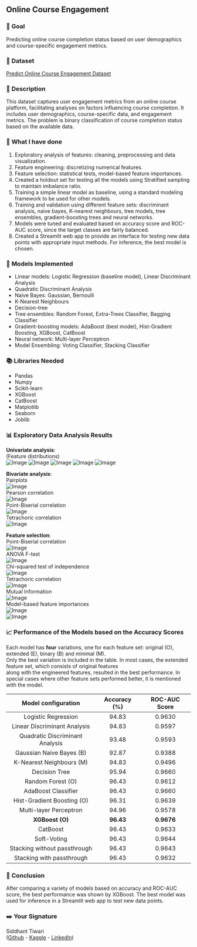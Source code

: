 ## **Online Course Engagement**

### 🎯 **Goal**

Predicting online course completion status based on user demographics and course-specific engagement metrics.

### 🧵 **Dataset**

[Predict Online Course Engagement Dataset](https://www.kaggle.com/datasets/rabieelkharoua/predict-online-course-engagement-dataset)

### 🧾 **Description**

This dataset captures user engagement metrics from an online course platform, facilitating analyses on factors influencing course completion. It includes user demographics, course-specific data, and engagement metrics. The problem is binary classification of course completion status based on the available data.

### 🧮 **What I have done**

1. Exploratory analysis of features: cleaning, preprocessing and data visualization.
2. Feature engineering: discretizing numerical features.
3. Feature selection: statistical tests, model-based feature importances.
4. Created a holdout set for testing all the models using Stratified sampling to maintain imbalance ratio.
5. Training a simple linear model as baseline, using a standard modeling framework to be used for other models.
6. Training and validation using different feature sets: discriminant analysis, naive bayes, K-nearest neighbours, tree models, tree ensembles, gradient-boosting trees and neural networks.
7. Models were tuned and evaluated based on accuracy score and ROC-AUC score, since the target classes are fairly balanced.
8. Created a Streamlit web app to provide an interface for testing new data points with appropriate input methods. For inference, the best model is chosen.

### 🚀 **Models Implemented**

* Linear models: Logistic Regression (baseline model), Linear Discriminant Analysis
* Quadratic Discriminant Analysis
* Naive Bayes: Gaussian, Bernoulli
* K-Nearest Neighbours
* Decision-tree
* Tree ensembles: Random Forest, Extra-Trees Classifier, Bagging Classifier
* Gradient-boosting models: AdaBoost (best model), Hist-Gradient Boosting, XGBoost, CatBoost
* Neural network: Multi-layer Perceptron
* Model Ensembling: Voting Classifier, Stacking Classifier

### 📚 **Libraries Needed**

* Pandas
* Numpy
* Scikit-learn
* XGBoost
* CatBoost
* Matplotlib
* Seaborn
* Joblib

### 📊 **Exploratory Data Analysis Results**

**Univariate analysis**:  
(Feature distributions)  
![Image](../Images/notebook_00/distribution_timespentoncourse.png)
![Image](../Images/notebook_00/distribution_numberofvideoswatched.png)
![Image](../Images/notebook_00/distribution_numberofquizzestaken.png)
![Image](../Images/notebook_00/distribution_quizscores.png)
![Image](../Images/notebook_00/distribution_completionrate.png)

**Bivariate analysis**:  
Pairplots  
![Image](../Images/notebook_00/bivariate_pairplots.png)  
Pearson correlation  
![Image](../Images/notebook_00/bivariate_pearson.png)  
Point-Biserial correlation  
![Image](../Images/notebook_00/bivariate_pointbiserial.png)  
Tetrachoric correlation  
![Image](../Images/notebook_00/bivariate_tetrachoric.png)  

**Feature selection**:  
Point-Biserial correlation  
![Image](../Images/notebook_00/featselect_pointbiserial.png)  
ANOVA F-test  
![Image](../Images/notebook_00/featselect_anova.png)  
Chi-squared test of independence  
![Image](../Images/notebook_00/featselect_chisquared.png)  
Tetrachoric correlation  
![Image](../Images/notebook_00/featselect_tetrachoric.png)  
Mutual Information  
![Image](../Images/notebook_00/featselect_mutualinformation.png)  
Model-based feature importances  
![Image](../Images/notebook_00/featselect_modelfimp_allfeatures.png)  
![Image](../Images/notebook_00/featselect_modelfimp_originalfeatures.png)  

### 📈 **Performance of the Models based on the Accuracy Scores**

Each model has **four** variations, one for each feature set: original (O), extended (E), binary (B) and minimal (M).  
Only the best variation is included in the table. In most cases, the extended feature set, which consists of original features  
along with the engineered features, resulted in the best performance. In special cases where other feature sets performed better, it is mentioned with the model.

| Model configuration | Accuracy (%) | ROC-AUC Score  
|:-----:|:-----:|:-----:
| Logistic Regression | 94.83 | 0.9630  
| Linear Discriminant Analysis | 94.83 | 0.9597  
| Quadratic Discriminant Analysis | 93.48 | 0.9593  
| Gaussian Naive Bayes (B) | 92.87 | 0.9388  
| K-Nearest Neighbours (M) | 94.83 | 0.9496  
| Decision Tree | 95.94 | 0.9660  
| Random Forest (O) | 96.43 | 0.9612  
| AdaBoost Classifier | 96.43 | 0.9660  
| Hist-Gradient Boosting (O) | 96.31 | 0.9639  
| Multi-layer Perceptron | 94.96 | 0.9578  
| **XGBoost (O)** | **96.43** | **0.9676**  
| CatBoost | 96.43 | 0.9633  
| Soft-Voting | 96.43 | 0.9644  
| Stacking without passthrough | 96.43 | 0.9643  
| Stacking with passthrough | 96.43 | 0.9632  

### 📢 **Conclusion**

After comparing a variety of models based on accuracy and ROC-AUC score, the best performance was shown by XGBoost. The best model was used for inference in a Streamlit web app to test new data points.

### ✒️ **Your Signature**

Siddhant Tiwari  
([Github](https://www.github.com/siddhant4ds) - [Kaggle](https://www.kaggle.com/sid4ds) - [LinkedIn](https://www.linkedin.com/in/siddhant-tiwari-ds/))
